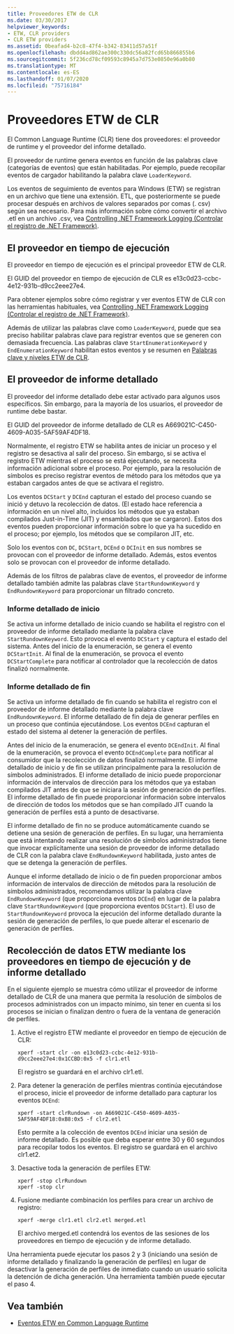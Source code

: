 ```yaml
---
title: Proveedores ETW de CLR
ms.date: 03/30/2017
helpviewer_keywords:
- ETW, CLR providers
- CLR ETW providers
ms.assetid: 0beafad4-b2c8-47f4-b342-83411d57a51f
ms.openlocfilehash: dbdd4ad862ae300c330dc56a82fcd65b866855b6
ms.sourcegitcommit: 5f236cd78cf09593c8945a7d753e0850e96a0b80
ms.translationtype: MT
ms.contentlocale: es-ES
ms.lasthandoff: 01/07/2020
ms.locfileid: "75716184"
---
```

# <a name="clr-etw-providers"></a>Proveedores ETW de CLR
El Common Language Runtime (CLR) tiene dos proveedores: el proveedor de runtime y el proveedor del informe detallado.  
  
 El proveedor de runtime genera eventos en función de las palabras clave (categorías de eventos) que están habilitadas. Por ejemplo, puede recopilar eventos de cargador habilitando la palabra clave `LoaderKeyword`.  
  
 Los eventos de seguimiento de eventos para Windows (ETW) se registran en un archivo que tiene una extensión. ETL, que posteriormente se puede procesar después en archivos de valores separados por comas (. csv) según sea necesario. Para más información sobre cómo convertir el archivo .etl en un archivo .csv, vea [Controlling .NET Framework Logging (Controlar el registro de .NET Framework)](controlling-logging.md).  
  
## <a name="the-runtime-provider"></a>El proveedor en tiempo de ejecución  
 El proveedor en tiempo de ejecución es el principal proveedor ETW de CLR.  
  
 El GUID del proveedor en tiempo de ejecución de CLR es e13c0d23-ccbc-4e12-931b-d9cc2eee27e4.  
  
 Para obtener ejemplos sobre cómo registrar y ver eventos ETW de CLR con las herramientas habituales, vea [Controlling .NET Framework Logging (Controlar el registro de .NET Framework)](controlling-logging.md).  
  
 Además de utilizar las palabras clave como `LoaderKeyword`, puede que sea preciso habilitar palabras clave para registrar eventos que se generen con demasiada frecuencia. Las palabras clave `StartEnumerationKeyword` y `EndEnumerationKeyword` habilitan estos eventos y se resumen en [Palabras clave y niveles ETW de CLR](clr-etw-keywords-and-levels.md).  
  
## <a name="the-rundown-provider"></a>El proveedor de informe detallado  
 El proveedor del informe detallado debe estar activado para algunos usos específicos. Sin embargo, para la mayoría de los usuarios, el proveedor de runtime debe bastar.  
  
 El GUID del proveedor de informe detallado de CLR es A669021C-C450-4609-A035-5AF59AF4DF18.  
  
 Normalmente, el registro ETW se habilita antes de iniciar un proceso y el registro se desactiva al salir del proceso. Sin embargo, si se activa el registro ETW mientras el proceso se está ejecutando, se necesita información adicional sobre el proceso. Por ejemplo, para la resolución de símbolos es preciso registrar eventos de método para los métodos que ya estaban cargados antes de que se activara el registro.  
  
 Los eventos `DCStart` y `DCEnd` capturan el estado del proceso cuando se inició y detuvo la recolección de datos. (El estado hace referencia a información en un nivel alto, incluidos los métodos que ya estaban compilados Just-in-Time (JIT) y ensamblados que se cargaron). Estos dos eventos pueden proporcionar información sobre lo que ya ha sucedido en el proceso; por ejemplo, los métodos que se compilaron JIT, etc.  
  
 Solo los eventos con `DC`, `DCStart`, `DCEnd` o `DCInit` en sus nombres se provocan con el proveedor de informe detallado. Además, estos eventos solo se provocan con el proveedor de informe detallado.  
  
 Además de los filtros de palabras clave de eventos, el proveedor de informe detallado también admite las palabras clave `StartRundownKeyword` y `EndRundownKeyword` para proporcionar un filtrado concreto.  
  
### <a name="start-rundown"></a>Informe detallado de inicio  
 Se activa un informe detallado de inicio cuando se habilita el registro con el proveedor de informe detallado mediante la palabra clave `StartRundownKeyword`. Esto provoca el evento `DCStart` y captura el estado del sistema. Antes del inicio de la enumeración, se genera el evento `DCStartInit`. Al final de la enumeración, se provoca el evento `DCStartComplete` para notificar al controlador que la recolección de datos finalizó normalmente.  
  
### <a name="end-rundown"></a>Informe detallado de fin  
 Se activa un informe detallado de fin cuando se habilita el registro con el proveedor de informe detallado mediante la palabra clave `EndRundownKeyword`. El informe detallado de fin deja de generar perfiles en un proceso que continúa ejecutándose. Los eventos `DCEnd` capturan el estado del sistema al detener la generación de perfiles.  
  
 Antes del inicio de la enumeración, se genera el evento `DCEndInit`. Al final de la enumeración, se provoca el evento `DCEndComplete` para notificar al consumidor que la recolección de datos finalizó normalmente. El informe detallado de inicio y de fin se utilizan principalmente para la resolución de símbolos administrados. El informe detallado de inicio puede proporcionar información de intervalos de dirección para los métodos que ya estaban compilados JIT antes de que se iniciara la sesión de generación de perfiles. El informe detallado de fin puede proporcionar información sobre intervalos de dirección de todos los métodos que se han compilado JIT cuando la generación de perfiles está a punto de desactivarse.  
  
 El informe detallado de fin no se produce automáticamente cuando se detiene una sesión de generación de perfiles. En su lugar, una herramienta que está intentando realizar una resolución de símbolos administrados tiene que invocar explícitamente una sesión de proveedor de informe detallado de CLR con la palabra clave `EndRundownKeyword` habilitada, justo antes de que se detenga la generación de perfiles.  
  
 Aunque el informe detallado de inicio o de fin pueden proporcionar ambos información de intervalos de dirección de métodos para la resolución de símbolos administrados, recomendamos utilizar la palabra clave `EndRundownKeyword` (que proporciona eventos `DCEnd`) en lugar de la palabra clave `StartRundownKeyword` (que proporciona eventos `DCStart`). El uso de `StartRundownKeyword` provoca la ejecución del informe detallado durante la sesión de generación de perfiles, lo que puede alterar el escenario de generación de perfiles.  
  
## <a name="etw-data-collection-using-runtime-and-rundown-providers"></a>Recolección de datos ETW mediante los proveedores en tiempo de ejecución y de informe detallado  
 En el siguiente ejemplo se muestra cómo utilizar el proveedor de informe detallado de CLR de una manera que permita la resolución de símbolos de procesos administrados con un impacto mínimo, sin tener en cuenta si los procesos se inician o finalizan dentro o fuera de la ventana de generación de perfiles.  
  
1. Active el registro ETW mediante el proveedor en tiempo de ejecución de CLR:  
  
    ```console
    xperf -start clr -on e13c0d23-ccbc-4e12-931b-d9cc2eee27e4:0x1CCBD:0x5 -f clr1.etl      
    ```  
  
     El registro se guardará en el archivo clr1.etl.  
  
2. Para detener la generación de perfiles mientras continúa ejecutándose el proceso, inicie el proveedor de informe detallado para capturar los eventos `DCEnd`:  
  
    ```console
    xperf -start clrRundown -on A669021C-C450-4609-A035-5AF59AF4DF18:0xB8:0x5 -f clr2.etl      
    ```  
  
     Esto permite a la colección de eventos `DCEnd` iniciar una sesión de informe detallado. Es posible que deba esperar entre 30 y 60 segundos para recopilar todos los eventos. El registro se guardará en el archivo clr1.et2.  
  
3. Desactive toda la generación de perfiles ETW:  
  
    ```console
    xperf -stop clrRundown   
    xperf -stop clr  
    ```  
  
4. Fusione mediante combinación los perfiles para crear un archivo de registro:  
  
    ```console
    xperf -merge clr1.etl clr2.etl merged.etl  
    ```  
  
     El archivo merged.etl contendrá los eventos de las sesiones de los proveedores en tiempo de ejecución y de informe detallado.  
  
 Una herramienta puede ejecutar los pasos 2 y 3 (iniciando una sesión de informe detallado y finalizando la generación de perfiles) en lugar de desactivar la generación de perfiles de inmediato cuando un usuario solicita la detención de dicha generación. Una herramienta también puede ejecutar el paso 4.  
  
## <a name="see-also"></a>Vea también

- [Eventos ETW en Common Language Runtime](etw-events-in-the-common-language-runtime.md)
